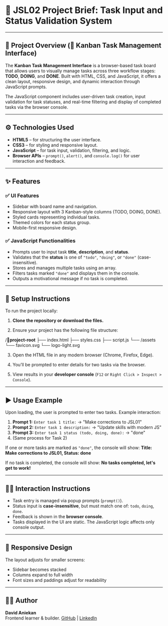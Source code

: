# 📝 JSL02 Project Brief: Task Input and Status Validation System
---
## 📘 Project Overview (🧩 Kanban Task Management Interface)

The **Kanban Task Management Interface** is a browser-based task board that allows users to visually manage tasks across three workflow stages: **TODO**, **DOING**, and **DONE**. Built with HTML, CSS, and JavaScript, it offers a clean layout, responsive design, and dynamic interaction through JavaScript prompts.

The JavaScript component includes user-driven task creation, input validation for task statuses, and real-time filtering and display of completed tasks via the browser console.

---

## ⚙️ Technologies Used

- **HTML5** – for structuring the user interface.
- **CSS3** – for styling and responsive layout.
- **JavaScript** – for task input, validation, filtering, and logic.
- **Browser APIs** – `prompt()`, `alert()`, and `console.log()` for user interaction and feedback.

---

## ✨ Features

### ✅ UI Features
- Sidebar with board name and navigation.
- Responsive layout with 3 Kanban-style columns (TODO, DOING, DONE).
- Styled cards representing individual tasks.
- Themed colors for each status group.
- Mobile-first responsive design.

### ✅ JavaScript Functionalities
- Prompts user to input task **title**, **description**, and **status**.
- Validates that the **status** is one of `"todo"`, `"doing"`, or `"done"` (case-insensitive).
- Stores and manages multiple tasks using an array.
- Filters tasks marked `"done"` and displays them in the console.
- Outputs a motivational message if no task is completed.

---

## 🚀 Setup Instructions

To run the project locally:

1. **Clone the repository or download the files.**

2. Ensure your project has the following file structure:

/📂**project-root**
├── index.html
├── styles.css
├── script.js
└── /assets
└── favicon.svg
└── logo-light.svg

3. Open the HTML file in any modern browser (Chrome, Firefox, Edge).

4. You’ll be prompted to enter details for two tasks via the browser.

5. View results in your **developer console** (`F12` or `Right Click > Inspect > Console`).

---

## ▶️ Usage Example

Upon loading, the user is prompted to enter two tasks. Example interaction:

1. **Prompt 1:** `Enter task 1 title:` → "Make corrections to JSL01"
2. **Prompt 2:** `Enter task 1 description:` → "Update skills with modern JS"
3. **Prompt 3:** `Enter task 1 status (todo, doing, done):` → "done"
4. (Same process for Task 2)

If one or more tasks are marked as `"done"`, the console will show: 
**Title: Make corrections to JSL01, Status: done**

If no task is completed, the console will show:
**No tasks completed, let's get to work!**

---

## 🧑‍💻 Interaction Instructions

- Task entry is managed via popup prompts (`prompt()`).
- Status input is **case-insensitive**, but must match one of: `todo`, `doing`, `done`.
- Feedback is shown in the **browser console**.
- Tasks displayed in the UI are static. The JavaScript logic affects only console output.

---

## 📱 Responsive Design

The layout adjusts for smaller screens:
- Sidebar becomes stacked
- Columns expand to full width
- Font sizes and paddings adjust for readability

---

## 👨‍💻 Author

**David Aniekan**  
Frontend learner & builder.
[GitHub](https://github.com/Davidaniekan) | [LinkedIn](https://linkedin.com/in/david-aniekan)
